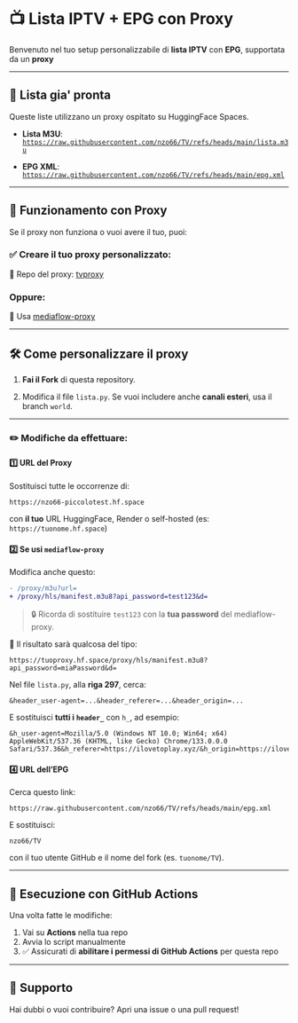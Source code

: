 # 📺 Lista IPTV + EPG con Proxy

Benvenuto nel tuo setup personalizzabile di **lista IPTV** con **EPG**, supportata da un **proxy**

---

## 🔗 Lista gia' pronta

Queste liste utilizzano un proxy ospitato su HuggingFace Spaces.

- **Lista M3U**:  
  [`https://raw.githubusercontent.com/nzo66/TV/refs/heads/main/lista.m3u`](https://raw.githubusercontent.com/nzo66/TV/refs/heads/main/lista.m3u)

- **EPG XML**:  
  [`https://raw.githubusercontent.com/nzo66/TV/refs/heads/main/epg.xml`](https://raw.githubusercontent.com/nzo66/TV/refs/heads/main/epg.xml)

---

## 🧩 Funzionamento con Proxy

Se il proxy non funziona o vuoi avere il tuo, puoi:

### ✅ Creare il tuo proxy personalizzato:

🔗 Repo del proxy: [tvproxy](https://github.com/nzo66/tvproxy)

### Oppure:

🔁 Usa [mediaflow-proxy](https://github.com/mhdzumair/mediaflow-proxy)

---

## 🛠️ Come personalizzare il proxy

1. **Fai il Fork** di questa repository.

2. Modifica il file `lista.py`. Se vuoi includere anche **canali esteri**, usa il branch `world`.

---

### ✏️ Modifiche da effettuare:

#### 1️⃣ URL del Proxy

Sostituisci tutte le occorrenze di:

```
https://nzo66-piccolotest.hf.space
```

con **il tuo** URL HuggingFace, Render o self-hosted (es: `https://tuonome.hf.space`)

#### 2️⃣ Se usi `mediaflow-proxy`

Modifica anche questo:

```diff
- /proxy/m3u?url=
+ /proxy/hls/manifest.m3u8?api_password=test123&d=
```

> 🔒 Ricorda di sostituire `test123` con la **tua password** del mediaflow-proxy.

📌 Il risultato sarà qualcosa del tipo:

```
https://tuoproxy.hf.space/proxy/hls/manifest.m3u8?api_password=miaPassword&d=
```

Nel file `lista.py`, alla **riga 297**, cerca:

```text
&header_user-agent=...&header_referer=...&header_origin=...
```

E sostituisci **tutti i `header_`** con `h_`, ad esempio:

```text
&h_user-agent=Mozilla/5.0 (Windows NT 10.0; Win64; x64) AppleWebKit/537.36 (KHTML, like Gecko) Chrome/133.0.0.0 Safari/537.36&h_referer=https://ilovetoplay.xyz/&h_origin=https://ilovetoplay.xyz
```

#### 4️⃣ URL dell’EPG

Cerca questo link:

```
https://raw.githubusercontent.com/nzo66/TV/refs/heads/main/epg.xml
```

E sostituisci:

```
nzo66/TV
```

con il tuo utente GitHub e il nome del fork (es. `tuonome/TV`).

---

## 🚀 Esecuzione con GitHub Actions

Una volta fatte le modifiche:

1. Vai su **Actions** nella tua repo
2. Avvia lo script manualmente
3. ✅ Assicurati di **abilitare i permessi di GitHub Actions** per questa repo

---

## 🤝 Supporto

Hai dubbi o vuoi contribuire? Apri una issue o una pull request!
